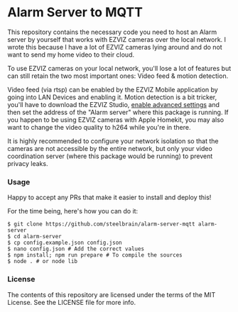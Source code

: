 Alarm Server to MQTT
====================

This repository contains the necessary code you need to host an Alarm server by yourself that works with EZVIZ cameras over the local network. I wrote this because I have a lot of EZVIZ cameras lying around and do not want to send my home video to their cloud.

To use EZVIZ cameras on your local network, you'll lose a lot of features but can still retain the two most important ones: Video feed & motion detection.

Video feed (via rtsp) can be enabled by the EZVIZ Mobile application by going into LAN Devices and enabling it. Motion detection is a bit tricker, you'll have to download the EZVIZ Studio, [enable advanced settings](https://web.archive.org/web/20230610141219/https://m-support.ezviz.com/faq/171) and then set the address of the "Alarm server" where this package is running. If you happen to be using EZVIZ cameras with Apple Homekit, you may also want to change the video quality to h264 while you're in there.

It is highly recommended to configure your network isolation so that the cameras are not accessible by the entire network, but only your video coordination server (where this package would be running) to prevent privacy leaks.

### Usage

Happy to accept any PRs that make it easier to install and deploy this!

For the time being, here's how you can do it:

```
$ git clone https://github.com/steelbrain/alarm-server-mqtt alarm-server
$ cd alarm-server
$ cp config.example.json config.json
$ nano config.json # Add the correct values
$ npm install; npm run prepare # To compile the sources
$ node . # or node lib
```

### License

The contents of this repository are licensed under the terms of the MIT License. See the LICENSE file for more info.
